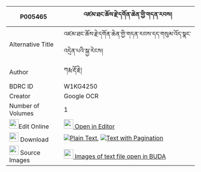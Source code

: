 |P005465|འཛམ་ཐང་ཆོས་རྗེ་དགོན་ཆེན་གྱི་གདན་རབས། 
| --- | --- 
|Alternative Title |འཛམ་ཐང་ཆོས་རྗེ་དགོན་ཆེན་གྱི་གདན་རབས་དད་གསུམ་འོད་སྣང་འདྲེན་པའི་སྐྱ་རེངས།
|Author| ཀརྨ་རྡོ་རྗེ།
|BDRC ID | W1KG4250
|Creator | Google OCR
|Number of Volumes| 1
|<img width="25" src="https://img.icons8.com/color/25/000000/edit-property.png">Edit Online| [<img width="25" src="https://avatars.githubusercontent.com/u/45091458?s=200&v=4"> Open in Editor](http://editor.openpecha.org/P005465)
|<img width="25" src="https://img.icons8.com/fluent/48/000000/download-2.png"/>  Download | [![](https://img.icons8.com/color/20/000000/txt.png)Plain Text](https://github.com/Openpecha/P005465/releases/download/v1/dzam_tang_choje_gon_chen_gyi_d_plain_P005465.zip), [![](https://img.icons8.com/color/20/000000/txt.png)Text with Pagination](https://github.com/Openpecha/P005465/releases/download/v1/dzam_tang_choje_gon_chen_gyi_d_pages_P005465.zip)
|<img width="25" src="https://img.icons8.com/plasticine/100/000000/pictures-folder.png"/>  Source Images | [<img width="25" src="https://library.bdrc.io/icons/BUDA-small.svg"> Images of text file open in BUDA](https://library.bdrc.io/show/bdr:W1KG4250)